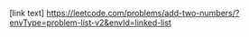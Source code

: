 
[link text] https://leetcode.com/problems/add-two-numbers/?envType=problem-list-v2&envId=linked-list
